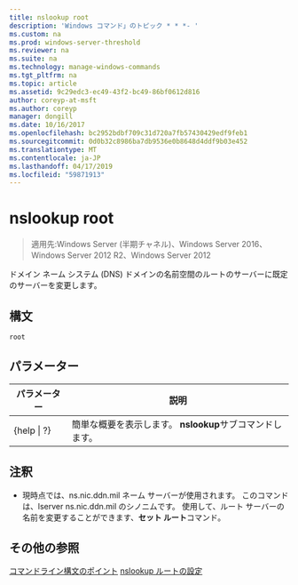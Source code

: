```yaml
---
title: nslookup root
description: 'Windows コマンド」のトピック * * *- '
ms.custom: na
ms.prod: windows-server-threshold
ms.reviewer: na
ms.suite: na
ms.technology: manage-windows-commands
ms.tgt_pltfrm: na
ms.topic: article
ms.assetid: 9c29edc3-ec49-43f2-bc49-86bf0612d816
author: coreyp-at-msft
ms.author: coreyp
manager: dongill
ms.date: 10/16/2017
ms.openlocfilehash: bc2952bdbf709c31d720a7fb57430429edf9feb1
ms.sourcegitcommit: 0d0b32c8986ba7db9536e0b8648d4ddf9b03e452
ms.translationtype: MT
ms.contentlocale: ja-JP
ms.lasthandoff: 04/17/2019
ms.locfileid: "59871913"
---
```

# <a name="nslookup-root"></a>nslookup root

>適用先:Windows Server (半期チャネル)、Windows Server 2016、Windows Server 2012 R2、Windows Server 2012

ドメイン ネーム システム (DNS) ドメインの名前空間のルートのサーバーに既定のサーバーを変更します。
## <a name="syntax"></a>構文
```
root 
```
## <a name="parameters"></a>パラメーター
|パラメーター|説明|
|-------|--------|
|{help &#124; ?}|簡単な概要を表示します。 **nslookup**サブコマンドします。|
## <a name="remarks"></a>注釈
-   現時点では、ns.nic.ddn.mil ネーム サーバーが使用されます。 このコマンドは、lserver ns.nic.ddn.mil のシノニムです。 使用して、ルート サーバーの名前を変更することができます、**セット ルート**コマンド。
## <a name="additional-references"></a>その他の参照
[コマンドライン構文のポイント](command-line-syntax-key.md)
[nslookup ルートの設定](nslookup-set-root.md)
